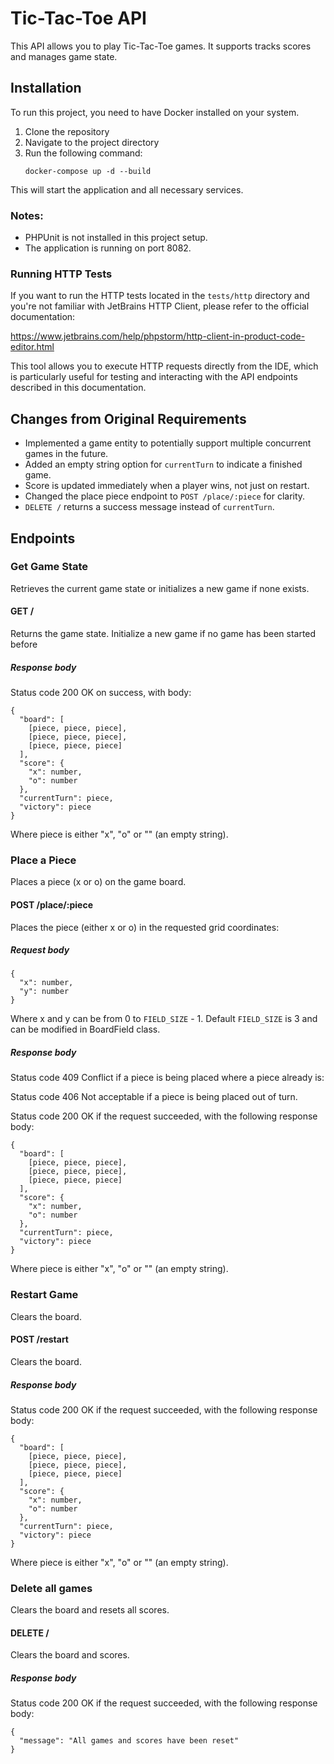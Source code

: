 # Tic-Tac-Toe API

This API allows you to play Tic-Tac-Toe games. It supports tracks scores and manages game state.

## Installation

To run this project, you need to have Docker installed on your system.

1. Clone the repository
2. Navigate to the project directory
3. Run the following command:
   ```docker
   docker-compose up -d --build
   ```
   
This will start the application and all necessary services.

### Notes:
- PHPUnit is not installed in this project setup.
- The application is running on port 8082.
### Running HTTP Tests
If you want to run the HTTP tests located in the `tests/http` directory and you're not familiar with JetBrains HTTP Client, please refer to the official documentation:

https://www.jetbrains.com/help/phpstorm/http-client-in-product-code-editor.html

This tool allows you to execute HTTP requests directly from the IDE, which is particularly useful for testing and interacting with the API endpoints described in this documentation.


## Changes from Original Requirements

- Implemented a game entity to potentially support multiple concurrent games in the future.
- Added an empty string option for `currentTurn` to indicate a finished game.
- Score is updated immediately when a player wins, not just on restart.
- Changed the place piece endpoint to `POST /place/:piece` for clarity.
- `DELETE /` returns a success message instead of `currentTurn`.

## Endpoints

### Get Game State

Retrieves the current game state or initializes a new game if none exists.

#### GET /
Returns the game state. Initialize a new game if no game has been started before

##### Response body
Status code 200 OK on success, with body:

    {
      "board": [
        [piece, piece, piece],
        [piece, piece, piece],
        [piece, piece, piece]
      ],
      "score": {
        "x": number,
        "o": number
      },
      "currentTurn": piece,
      "victory": piece
    }

Where piece is either "x", "o" or "" (an empty string).

### Place a Piece

Places a piece (x or o) on the game board.

#### POST /place/:piece
Places the piece (either x or o) in the requested grid coordinates:

##### Request body

    {
      "x": number,
      "y": number
    }

Where x and y can be from 0 to `FIELD_SIZE` - 1. Default `FIELD_SIZE` is 3 and can be modified in BoardField class.

##### Response body
Status code 409 Conflict if a piece is being placed where a piece already is:

Status code 406 Not acceptable if a piece is being placed out of turn.

Status code 200 OK if the request succeeded, with the following response body:

    {
      "board": [
        [piece, piece, piece],
        [piece, piece, piece],
        [piece, piece, piece]
      ],
      "score": {
        "x": number,
        "o": number
      },
      "currentTurn": piece,
      "victory": piece
    }

Where piece is either "x", "o" or "" (an empty string).

### Restart Game

Clears the board.

#### POST /restart
Clears the board.

##### Response body
Status code 200 OK if the request succeeded, with the following response body:

    {
      "board": [
        [piece, piece, piece],
        [piece, piece, piece],
        [piece, piece, piece]
      ],
      "score": {
        "x": number,
        "o": number
      },
      "currentTurn": piece,
      "victory": piece
    }

Where piece is either "x", "o" or "" (an empty string).

### Delete all games

Clears the board and resets all scores.

#### DELETE /
Clears the board and scores.

##### Response body
Status code 200 OK if the request succeeded, with the following response body:

    {
      "message": "All games and scores have been reset"
    }